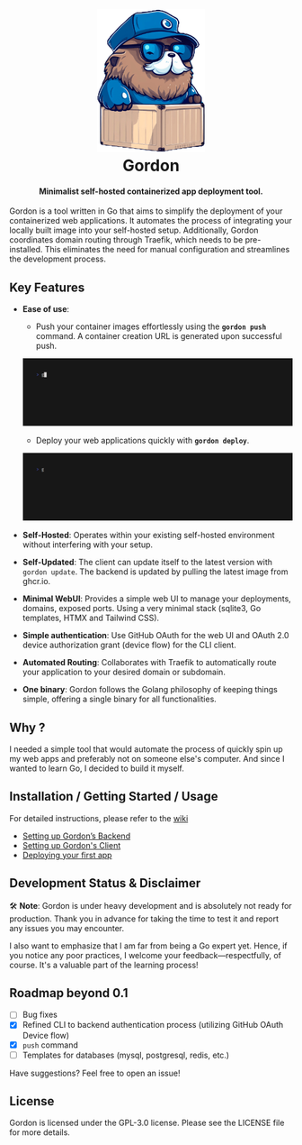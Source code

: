 <h1 align="center">
  <br>
 <img src="https://github.com/bnema/gordon/blob/main/internal/webui/public/assets/imgs/gordon-mascot-mq-trsp.png?raw=true" alt="Gordon" width="192">
  <br>
  Gordon
  <br>
</h1>

<h4 align="center">Minimalist self-hosted containerized app deployment tool.</h4>


Gordon is a tool written in Go that aims to simplify the deployment of your containerized web applications. It automates the process of integrating your locally built image into your self-hosted setup. Additionally, Gordon coordinates domain routing through Traefik, which needs to be pre-installed. This eliminates the need for manual configuration and streamlines the development process.

## **Key Features**

- **Ease of use**: 
  - Push your container images effortlessly using the **`gordon push`** command. A container creation URL is generated upon successful push.
  
  ![Demo Push](assets/vhs/demo_push.gif?raw=true)
  
  - Deploy your web applications quickly with **`gordon deploy`**.
  
  ![Demo Deploy](assets/vhs/demo_deploy.gif?raw=true)

- **Self-Hosted**: Operates within your existing self-hosted environment without interfering with your setup.
- **Self-Updated**: The client can update itself to the latest version with `gordon update`. The backend is updated by pulling the latest image from ghcr.io.
- **Minimal WebUI**: Provides a simple web UI to manage your deployments, domains, exposed ports. Using a very minimal stack (sqlite3, Go templates, HTMX and Tailwind CSS).
- **Simple authentication**: Use GitHub OAuth for the web UI and OAuth 2.0 device authorization grant (device flow) for the CLI client.
- **Automated Routing**: Collaborates with Traefik to automatically route your application to your desired domain or subdomain.
- **One binary**: Gordon follows the Golang philosophy of keeping things simple, offering a single binary for all functionalities.

## **Why ?**

I needed a simple tool that would automate the process of quickly spin up my web apps and preferably not on someone else's computer. And since I wanted to learn Go, I decided to build it myself.

## **Installation / Getting Started / Usage**

For detailed instructions, please refer to the [wiki](https://github.com/bnema/gordon/wiki/)

- [Setting up Gordon’s Backend](https://github.com/bnema/gordon/wiki/Setting-up-Gordon%E2%80%99s-Backend)
- [Setting up Gordon's Client](https://github.com/bnema/gordon/wiki/Setting-up-Gordon's-Client)
- [Deploying your first app](https://github.com/bnema/gordon/wiki/First-deployment)


## **Development Status & Disclaimer**

🛠️ **Note**: Gordon is under heavy development and is absolutely not ready for production. Thank you in advance for taking the time to test it and report any issues you may encounter.

I also want to emphasize that I am far from being a Go expert yet. Hence, if you notice any poor practices, I welcome your feedback—respectfully, of course. It's a valuable part of the learning process!

## **Roadmap beyond 0.1**

- [ ] Bug fixes
- [x] Refined CLI to backend authentication process (utilizing GitHub OAuth Device flow)
- [x] `push` command 
- [ ] Templates for databases (mysql, postgresql, redis, etc.)

Have suggestions? Feel free to open an issue!

## **License**

Gordon is licensed under the GPL-3.0 license. Please see the LICENSE file for more details.
